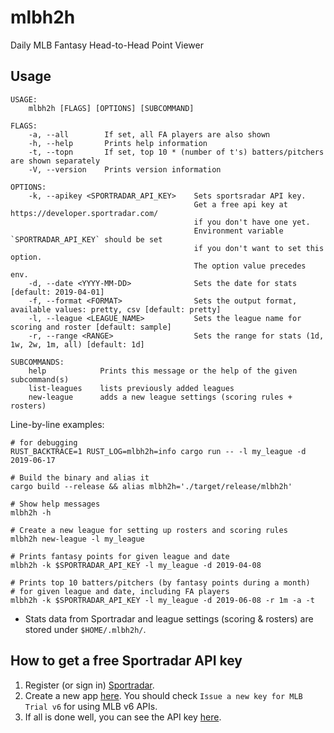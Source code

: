 # mlbh2h

Daily MLB Fantasy Head-to-Head Point Viewer

## Usage

```
USAGE:
    mlbh2h [FLAGS] [OPTIONS] [SUBCOMMAND]

FLAGS:
    -a, --all        If set, all FA players are also shown
    -h, --help       Prints help information
    -t, --topn       If set, top 10 * (number of t's) batters/pitchers are shown separately
    -V, --version    Prints version information

OPTIONS:
    -k, --apikey <SPORTRADAR_API_KEY>    Sets sportsradar API key.
                                         Get a free api key at https://developer.sportradar.com/
                                         if you don't have one yet.
                                         Environment variable `SPORTRADAR_API_KEY` should be set
                                         if you don't want to set this option.
                                         The option value precedes env.
    -d, --date <YYYY-MM-DD>              Sets the date for stats [default: 2019-04-01]
    -f, --format <FORMAT>                Sets the output format, available values: pretty, csv [default: pretty]
    -l, --league <LEAGUE_NAME>           Sets the league name for scoring and roster [default: sample]
    -r, --range <RANGE>                  Sets the range for stats (1d, 1w, 2w, 1m, all) [default: 1d]

SUBCOMMANDS:
    help            Prints this message or the help of the given subcommand(s)
    list-leagues    lists previously added leagues
    new-league      adds a new league settings (scoring rules + rosters)
```

Line-by-line examples:

```
# for debugging
RUST_BACKTRACE=1 RUST_LOG=mlbh2h=info cargo run -- -l my_league -d 2019-06-17

# Build the binary and alias it
cargo build --release && alias mlbh2h='./target/release/mlbh2h'

# Show help messages
mlbh2h -h

# Create a new league for setting up rosters and scoring rules
mlbh2h new-league -l my_league

# Prints fantasy points for given league and date
mlbh2h -k $SPORTRADAR_API_KEY -l my_league -d 2019-04-08

# Prints top 10 batters/pitchers (by fantasy points during a month) 
# for given league and date, including FA players
mlbh2h -k $SPORTRADAR_API_KEY -l my_league -d 2019-06-08 -r 1m -a -t
```

- Stats data from Sportradar and league settings (scoring & rosters) are stored under `$HOME/.mlbh2h/`.

## How to get a free Sportradar API key

1. Register (or sign in) [Sportradar](https://developer.sportradar.com/).
2. Create a new app [here](https://developer.sportradar.com/apps/myapps). You should check `Issue a new key for MLB Trial v6` for using MLB v6 APIs.
3. If all is done well, you can see the API key [here](https://developer.sportradar.com/apps/mykeys).
